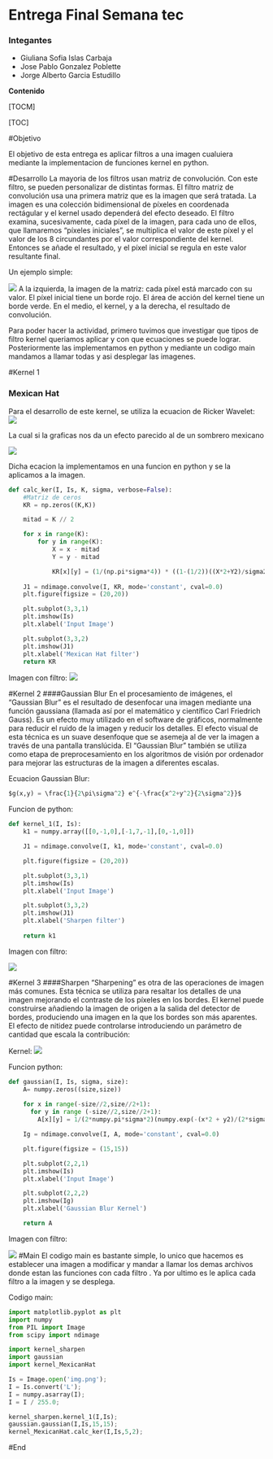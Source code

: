 # Entrega Final Semana tec

### Integantes
- Giuliana Sofia Islas Carbaja
- Jose Pablo Gonzalez Poblette
- Jorge Alberto Garcia Estudillo

**Contenido**

[TOCM]

[TOC]

#Objetivo

El objetivo de esta entrega es aplicar filtros a una imagen cualuiera mediante la implementacion de funciones kernel en python.

#Desarrollo
La mayoria de los filtros usan matriz de convolución. Con este filtro, se pueden personalizar de distintas formas. El filtro matriz de convolución usa una primera matriz que es la imagen que será tratada. La imagen es una colección bidimensional de píxeles en coordenada rectágular y el kernel usado dependerá del efecto deseado.
El filtro examina, sucesivamente, cada píxel de la imagen, para cada uno de ellos, que llamaremos “píxeles iniciales”, se multiplica el valor de este píxel y el valor de los 8 circundantes por el valor correspondiente del kernel. Entonces se añade el resultado, y el píxel inicial se regula en este valor resultante final.

Un ejemplo simple: 

![](https://drive.google.com/uc?id=1n7LrbggZCoIGxtJVRtNf3adKo4j0kEll)
A la izquierda, la imagen de la matriz: cada píxel está marcado con su valor. El píxel inicial tiene un borde rojo. El área de acción del kernel tiene un borde verde. En el medio, el kernel, y a la derecha, el resultado de convolución.

Para poder hacer la actividad, primero tuvimos que investigar que tipos de filtro kernel queriamos aplicar y con que ecuaciones se puede lograr. Posteriormente las implementamos en python y mediante un codigo main mandamos a llamar todas y asi desplegar las imagenes.

#Kernel 1
### Mexican Hat
Para el desarrollo de este kernel, se utiliza la ecuacion de Ricker Wavelet:
![](https://drive.google.com/uc?id=1cOwp_l9uLp3ITVvf6hAoy2vWqjQI9sbb)

La cual si la graficas nos da un efecto parecido al de un sombrero mexicano

![](https://upload.wikimedia.org/wikipedia/commons/thumb/0/08/MexicanHatMathematica.svg/1200px-MexicanHatMathematica.svg.png)

Dicha ecacion la implementamos en una funcion en python y se la aplicamos a la imagen.

```python
def calc_ker(I, Is, K, sigma, verbose=False):
    #Matriz de ceros
    KR = np.zeros((K,K))

    mitad = K // 2

    for x in range(K):
        for y in range(K):
            X = x - mitad
            Y = y - mitad

            KR[x][y] = (1/(np.pi*sigma*4)) * ((1-(1/2))((X*2+Y2)/sigma2)) * np.exp( - ((X2+Y2)/(2*sigma*2)))
    
    J1 = ndimage.convolve(I, KR, mode='constant', cval=0.0)
    plt.figure(figsize = (20,20))

    plt.subplot(3,3,1)
    plt.imshow(Is)
    plt.xlabel('Input Image')

    plt.subplot(3,3,2)
    plt.imshow(J1)
    plt.xlabel('Mexican Hat filter')
    return KR
```
Imagen con filtro:
![](https://drive.google.com/uc?id=1a0dPkrE4EzmGNYDOzvCRP9uRm155evOt)

#Kernel 2
####Gaussian Blur
En el procesamiento de imágenes, el “Gaussian Blur” es el resultado de desenfocar una imagen mediante una función gaussiana (llamada así por el matemático y científico Carl Friedrich Gauss).
Es un efecto muy utilizado en el software de gráficos, normalmente para reducir el ruido de la imagen y reducir los detalles. El efecto visual de esta técnica es un suave desenfoque que se asemeja al de ver la imagen a través de una pantalla translúcida.
El “Gaussian Blur” también se utiliza como etapa de preprocesamiento en los algoritmos de visión por ordenador para mejorar las estructuras de la imagen a diferentes escalas.

Ecuacion Gaussian Blur:
```python
$g(x,y) = \frac{1}{2\pi\sigma^2} e^{-\frac{x^2+y^2}{2\sigma^2}}$
```
Funcion de python:
```python
def kernel_1(I, Is):
    k1 = numpy.array([[0,-1,0],[-1,7,-1],[0,-1,0]])

    J1 = ndimage.convolve(I, k1, mode='constant', cval=0.0)

    plt.figure(figsize = (20,20))

    plt.subplot(3,3,1)
    plt.imshow(Is)
    plt.xlabel('Input Image')

    plt.subplot(3,3,2)
    plt.imshow(J1)
    plt.xlabel('Sharpen filter')
    
    return k1
```
Imagen con filtro:

![](https://drive.google.com/uc?id=1ZFsQTEpm1bzw824ukytbrz5hPDTfYkL2)

#Kernel 3
####Sharpen
“Sharpening” es otra de las operaciones de imagen más comunes. Esta técnica se utiliza para resaltar los detalles de una imagen mejorando el contraste de los píxeles en los bordes. El kernel puede construirse añadiendo la imagen de origen a la salida del detector de bordes, produciendo una imagen en la que los bordes son más aparentes. El efecto de nitidez puede controlarse introduciendo un parámetro de cantidad que escala la contribución:

Kernel:
![](https://drive.google.com/uc?id=1f-Z_yW2X-sWLGVfVOASuwnNl6s3CtBGB)

Funcion python:
```python
def gaussian(I, Is, sigma, size):
    A= numpy.zeros((size,size))
    
    for x in range(-size//2,size//2+1):
      for y in range (-size//2,size//2+1):
        A[x][y] = 1/(2*numpy.pi*sigma*2)(numpy.exp(-(x*2 + y2)/(2*sigma*2)))

    Ig = ndimage.convolve(I, A, mode='constant', cval=0.0)

    plt.figure(figsize = (15,15))

    plt.subplot(2,2,1)
    plt.imshow(Is)
    plt.xlabel('Input Image')

    plt.subplot(2,2,2)
    plt.imshow(Ig)
    plt.xlabel('Gaussian Blur Kernel')

    return A
```
Imagen con filtro:

![](https://drive.google.com/uc?id=1EjeemMzIzGKEA4KmOgAJ-eB0g_ruvGXi)
#Main
El codigo main es bastante simple, lo unico que hacemos es establecer una imagen a modificar y mandar a llamar los demas archivos donde estan las funciones con cada filtro . Ya por ultimo es le aplica  cada filtro a la imagen y se desplega.

Codigo main:
```python
import matplotlib.pyplot as plt
import numpy
from PIL import Image
from scipy import ndimage

import kernel_sharpen 
import gaussian
import kernel_MexicanHat

Is = Image.open('img.png');
I = Is.convert('L');
I = numpy.asarray(I);
I = I / 255.0;

kernel_sharpen.kernel_1(I,Is);
gaussian.gaussian(I,Is,15,15);
kernel_MexicanHat.calc_ker(I,Is,5,2);
```
#End

